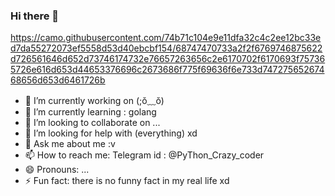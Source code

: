 ### Hi there 👋




https://camo.githubusercontent.com/74b71c104e9e11dfa32c4c2ee12bc33ed7da55272073ef5558d53d40ebcbf154/68747470733a2f2f6769746875622d726561646d652d73746174732e76657263656c2e6170702f6170693f757365726e616d653d44653376696c2673686f775f69636f6e733d74727565267468656d653d6461726b


- 🔭 I’m currently working on (;ŏ﹏ŏ)
- 🌱 I’m currently learning : golang
- 👯 I’m looking to collaborate on ...
- 🤔 I’m looking for help with (everything) xd
- 💬 Ask me about me :v
- 📫 How to reach me: 
Telegram 
id : @PyThon_Crazy_coder
- 😄 Pronouns: ...
- ⚡ Fun fact: there is no funny fact in my real life xd
